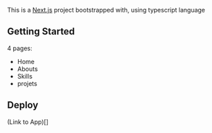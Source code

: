 This is a [Next.js](https://nextjs.org/) project bootstrapped with, using typescript language 

## Getting Started
4 pages:
- Home
- Abouts
- Skills
- projets 

## Deploy 

(Link to App)[]